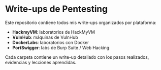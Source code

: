 # Write-ups de Pentesting

Este repositorio contiene todos mis write-ups organizados por plataforma:

- **HackmyVM**: laboratorios de HackMyVM
- **VulnHub**: máquinas de VulnHub
- **DockerLabs**: laboratorios con Docker
- **PortSwigger**: labs de Burp Suite / Web Hacking

Cada carpeta contiene un write-up detallado con los pasos realizados, evidencias y lecciones aprendidas.
